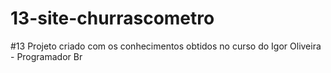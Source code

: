 # 13-site-churrascometro
 #13 Projeto criado com os conhecimentos obtidos no curso do Igor Oliveira - Programador Br
